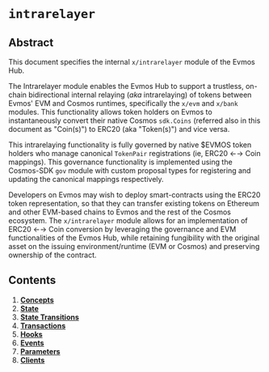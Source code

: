 <!--
order: 0
title: "Intrarelayer Overview"
parent:
  title: "intrarelayer"
-->

# `intrarelayer`

## Abstract

This document specifies the internal `x/intrarelayer` module of the Evmos Hub.

The Intrarelayer module enables the Evmos Hub to support a trustless, on-chain bidirectional internal relaying (*aka* intrarelaying) of tokens between Evmos' EVM and Cosmos runtimes, specifically the  `x/evm` and `x/bank` modules. This functionality allows token holders on Evmos to instantaneously convert their native Cosmos `sdk.Coins` (referred also in this document as "Coin(s)") to ERC20 (aka "Token(s)") and vice versa.

This intrarelaying functionality is fully governed by native $EVMOS token holders who manage canonical `TokenPair` registrations (ie, ERC20 ←→ Coin mappings). This governance functionality is implemented using the Cosmos-SDK `gov` module with custom proposal types for registering and updating the canonical mappings respectively.

Developers on Evmos may wish to deploy smart-contracts using the ERC20 token representation, so that they can transfer existing tokens on Ethereum and other EVM-based chains to Evmos and the rest of the Cosmos ecosystem. The `x/intrarelayer` module allows for an implementation of ERC20 ←→ Coin conversion by leveraging the governance and EVM functionalities of the Evmos Hub, while retaining fungibility with the original asset on the issuing environment/runtime (EVM or Cosmos) and preserving ownership of the contract.

## Contents

1. **[Concepts](01_concepts.md)**
2. **[State](02_state.md)**
3. **[State Transitions](03_state_transitions.md)**
4. **[Transactions](04_transactions.md)**
5. **[Hooks](05_hooks.md)**
6. **[Events](06_events.md)**
7. **[Parameters](07_params.md)**
8. **[Clients](08_clients.md)**
